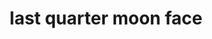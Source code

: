 ---
layout: travel&places
title: last quarter moon face
emoji: last_quarter_moon_face
permalink: 🌜.html
---